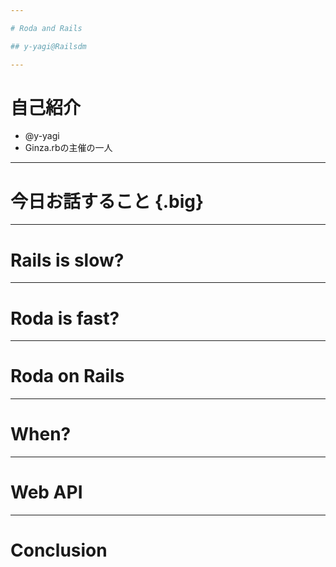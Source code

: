 ```yaml
---

# Roda and Rails

## y-yagi@Railsdm

---
```


# 自己紹介

* @y-yagi
* Ginza.rbの主催の一人

---

# 今日お話すること {.big}

---

# Rails is slow?

---

# Roda is fast?

---

# Roda on Rails

---

# When?

---

# Web API

---

# Conclusion

